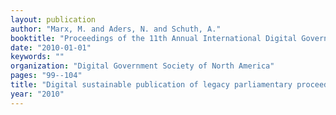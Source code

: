 ```yaml
---
layout: publication
author: "Marx, M. and Aders, N. and Schuth, A."
booktitle: "Proceedings of the 11th Annual International Digital Government Research Conference on Public Administration Online: Challenges and Opportunities"
date: "2010-01-01"
keywords: ""
organization: "Digital Government Society of North America"
pages: "99--104"
title: "Digital sustainable publication of legacy parliamentary proceedings"
year: "2010"
---
```

